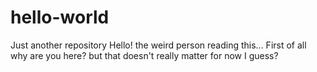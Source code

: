 # hello-world
Just another repository
Hello! the weird person reading this...
First of all why are you here?
but that doesn't really matter for now I guess?
